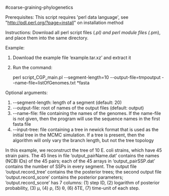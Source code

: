 #coarse-graining-phylogenetics



Prerequisites:
This script requires 'perl data language', see "http://pdl.perl.org/?page=install" on installation method



Instructions:
Download all perl script files (*.pl) and perl module files (*.pm), and place them into the same directory.



Example:
1. Download the example file ‘example.tar.xz’ and extract it
2. Run the command:

	perl script_CGP_main.pl --segment-length=10 --output-file=tmpoutput --name-file=listOfGenomes.txt *fasta

Optional arguments:
1. --segment-length: length of a segment (default: 20)
2. --output-file: root of names of the output files (default: output)
3. --name-file: file containing the names of the genomes. If the name-file is not given, then the program will use the sequence names in the first fasta file
4. --input-tree: file containing a tree in newick format that is used as the initial tree in the MCMC simulation. If a tree is present, then the algorithm will only vary the branch length, but not the tree topology



In this example, we reconstruct the tree of 10 E. coli strains, which have 45 strain pairs. The 45 lines in file ‘output_pairName.dat’ contains the names (NCBI IDs) of the 45 pairs; each of the 45 arrays in ‘output_pairSSP.dat’ contains the number of SSPs in every segment. The output file ‘output.record_tree’ contains the the posterior trees; the second output file ‘output.record_score’ contains the posterior parameters; ‘output.record_score’ has 7 columns: (1) step ID, (2) logarithm of posterior probability, (3) μ, (4) ρ, (5) θ, (6) δTE, (7) time-unit of each step.

